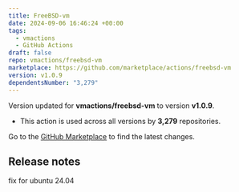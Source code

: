 ```yaml
---
title: FreeBSD-vm
date: 2024-09-06 16:46:24 +00:00
tags:
  - vmactions
  - GitHub Actions
draft: false
repo: vmactions/freebsd-vm
marketplace: https://github.com/marketplace/actions/freebsd-vm
version: v1.0.9
dependentsNumber: "3,279"
---
```



Version updated for **vmactions/freebsd-vm** to version **v1.0.9**.
- This action is used across all versions by **3,279** repositories.

Go to the [GitHub Marketplace](https://github.com/marketplace/actions/freebsd-vm) to find the latest changes.

## Release notes

fix for ubuntu 24.04
